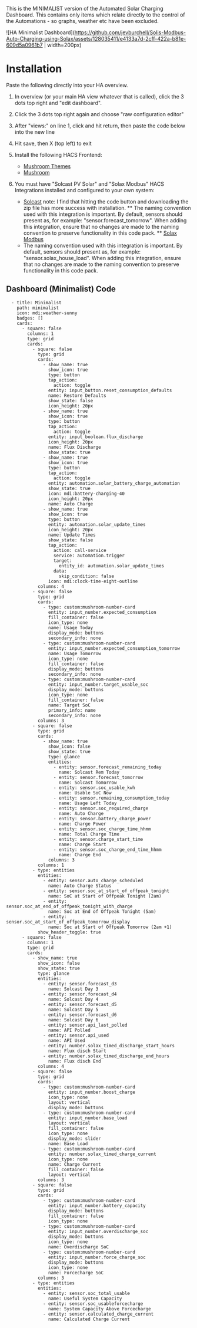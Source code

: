 This is the MINIMALIST version of the Automated Solar Charging Dashboard.  This contains only items which relate directly to the control of the Automations - so graphs, weather etc have been excluded.

![HA Minimalist Dashboard](https://github.com/jevburchell/Solis-Modbus-Auto-Charging-using-Solax/assets/128035411/e4133a7d-2cff-422a-b81e-609d5a0961b7 | width=200px)

# Installation

Paste the following directly into your HA overview.

1. In overview (or your main HA view whatever that is called), click the 3 dots top right and "edit dashboard".

2. Click the 3 dots top right again and choose "raw configuration editor"

3. After "views:" on line 1, click and hit return, then paste the code below into the new line

4. Hit save, then X (top left) to exit

5. Install the following HACS Frontend:
	* [Mushroom Themes](http://homeassistant.local:8123/hacs/repository/456201687)
	* [Mushroom](http://homeassistant.local:8123/hacs/repository/444350375)

6. You must have "Solcast PV Solar" and "Solax Modbus" HACS Integrations installed and configured to your own system:
	* [Solcast](https://github.com/oziee/ha-solcast-solar) note: I find that hitting the code button and downloading the zip file has more success with installation.
	** The naming convention used with this integration is important.  By default, sensors should present as, for example: "sensor.forecast_tomorrow".  When adding this integration, ensure that no changes are made to the naming convention to preserve functionality in this code pack.
	** [Solax Modbus](https://github.com/wills106/homeassistant-solax-modbus)
	* The naming convention used with this integration is important.  By default, sensors should present as, for example: "sensor.solax_house_load".  When adding this integration, ensure that no changes are made to the naming convention to preserve functionality in this code pack.


## Dashboard (Minimalist) Code
```
  - title: Minimalist
    path: minimalist
    icon: mdi:weather-sunny
    badges: []
    cards:
      - square: false
        columns: 1
        type: grid
        cards:
          - square: false
            type: grid
            cards:
              - show_name: true
                show_icon: true
                type: button
                tap_action:
                  action: toggle
                entity: input_button.reset_consumption_defaults
                name: Restore Defaults
                show_state: false
                icon_height: 20px
              - show_name: true
                show_icon: true
                type: button
                tap_action:
                  action: toggle
                entity: input_boolean.flux_discharge
                icon_height: 20px
                name: Flux Discharge
                show_state: true
              - show_name: true
                show_icon: true
                type: button
                tap_action:
                  action: toggle
                entity: automation.solar_battery_charge_automation
                show_state: true
                icon: mdi:battery-charging-40
                icon_height: 20px
                name: Auto Charge
              - show_name: true
                show_icon: true
                type: button
                entity: automation.solar_update_times
                icon_height: 20px
                name: Update Times
                show_state: false
                tap_action:
                  action: call-service
                  service: automation.trigger
                  target:
                    entity_id: automation.solar_update_times
                  data:
                    skip_condition: false
                icon: mdi:clock-time-eight-outline
            columns: 4
          - square: false
            type: grid
            cards:
              - type: custom:mushroom-number-card
                entity: input_number.expected_consumption
                fill_container: false
                icon_type: none
                name: Usage Today
                display_mode: buttons
                secondary_info: none
              - type: custom:mushroom-number-card
                entity: input_number.expected_consumption_tomorrow
                name: Usage Tomorrow
                icon_type: none
                fill_container: false
                display_mode: buttons
                secondary_info: none
              - type: custom:mushroom-number-card
                entity: input_number.target_usable_soc
                display_mode: buttons
                icon_type: none
                fill_container: false
                name: Target SoC
                primary_info: name
                secondary_info: none
            columns: 3
          - square: false
            type: grid
            cards:
              - show_name: true
                show_icon: false
                show_state: true
                type: glance
                entities:
                  - entity: sensor.forecast_remaining_today
                    name: Solcast Rem Today
                  - entity: sensor.forecast_tomorrow
                    name: Solcast Tomorrow
                  - entity: sensor.soc_usable_kwh
                    name: Usable SoC Now
                  - entity: sensor.remaining_consumption_today
                    name: Usage Left Today
                  - entity: sensor.soc_required_charge
                    name: Auto Charge
                  - entity: sensor.battery_charge_power
                    name: Charge Power
                  - entity: sensor.soc_charge_time_hhmm
                    name: Total Charge Time
                  - entity: sensor.charge_start_time
                    name: Charge Start
                  - entity: sensor.soc_charge_end_time_hhmm
                    name: Charge End
                columns: 3
            columns: 1
          - type: entities
            entities:
              - entity: sensor.auto_charge_scheduled
                name: Auto Charge Status
              - entity: sensor.soc_at_start_of_offpeak_tonight
                name: SoC at Start of Offpeak Tonight (2am)
              - entity: sensor.soc_at_end_of_offpeak_tonight_with_charge
                name: Soc at End of Offpeak Tonight (5am)
              - entity: sensor.soc_at_start_of_offpeak_tomorrow_display
                name: Soc at Start of Offpeak Tomorrow (2am +1)
            show_header_toggle: true
      - square: false
        columns: 1
        type: grid
        cards:
          - show_name: true
            show_icon: false
            show_state: true
            type: glance
            entities:
              - entity: sensor.forecast_d3
                name: Solcast Day 3
              - entity: sensor.forecast_d4
                name: Solcast Day 4
              - entity: sensor.forecast_d5
                name: Solcast Day 5
              - entity: sensor.forecast_d6
                name: Solcast Day 6
              - entity: sensor.api_last_polled
                name: API Polled
              - entity: sensor.api_used
                name: API Used
              - entity: number.solax_timed_discharge_start_hours
                name: Flux disch Start
              - entity: number.solax_timed_discharge_end_hours
                name: Flux disch End
            columns: 4
          - square: false
            type: grid
            cards:
              - type: custom:mushroom-number-card
                entity: input_number.boost_charge
                icon_type: none
                layout: vertical
                display_mode: buttons
              - type: custom:mushroom-number-card
                entity: input_number.base_load
                layout: vertical
                fill_container: false
                icon_type: none
                display_mode: slider
                name: Base Load
              - type: custom:mushroom-number-card
                entity: number.solax_timed_charge_current
                icon_type: none
                name: Charge Current
                fill_container: false
                layout: vertical
            columns: 3
          - square: false
            type: grid
            cards:
              - type: custom:mushroom-number-card
                entity: input_number.battery_capacity
                display_mode: buttons
                fill_container: false
                icon_type: none
              - type: custom:mushroom-number-card
                entity: input_number.overdischarge_soc
                display_mode: buttons
                icon_type: none
                name: Overdischarge SoC
              - type: custom:mushroom-number-card
                entity: input_number.force_charge_soc
                display_mode: buttons
                icon_type: none
                name: Forcecharge SoC
            columns: 3
          - type: entities
            entities:
              - entity: sensor.soc_total_usable
                name: Useful System Capacity
              - entity: sensor.soc_usableforcecharge
                name: System Capacity Above Forcecharge
              - entity: sensor.calculated_charge_current
                name: Calculated Charge Current
```
